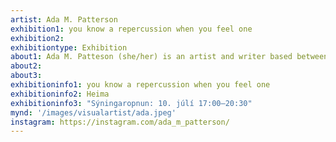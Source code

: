 ```yaml
---
artist: Ada M. Patterson
exhibition1: you know a repercussion when you feel one
exhibition2: 
exhibitiontype: Exhibition
about1: Ada M. Patteson (she/her) is an artist and writer based between Barbados, London and Rotterdam. She works with masquerade, music, performance, poetry, textiles and video, looking at how storytelling can make identity formation both possible and impossible. Her recent work considers the connections between transformation, crisis, grief, rage, disappearance, discretion, self-defence and survival.   
about2: 
about3: 
exhibitioninfo1: you know a repercussion when you feel one
exhibitioninfo2: Heima
exhibitioninfo3: "Sýningaropnun: 10. júlí 17:00–20:30"
mynd: '/images/visualartist/ada.jpeg'
instagram: https://instagram.com/ada_m_patterson/
---
```

